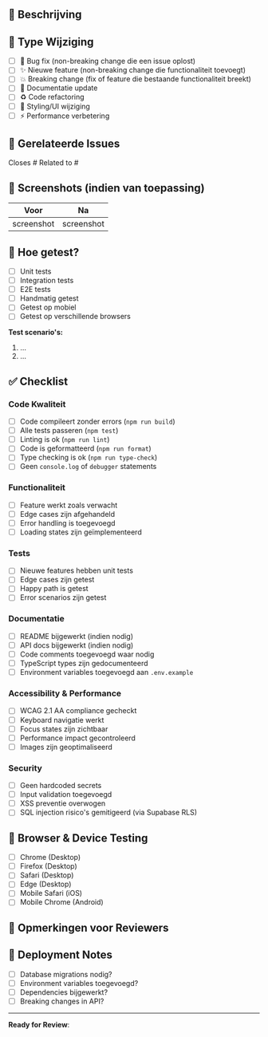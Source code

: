 ## 📝 Beschrijving

<!-- Geef een korte beschrijving van wat deze PR doet -->

## 🎯 Type Wijziging

<!-- Vink aan wat van toepassing is -->

- [ ] 🐛 Bug fix (non-breaking change die een issue oplost)
- [ ] ✨ Nieuwe feature (non-breaking change die functionaliteit toevoegt)
- [ ] 💥 Breaking change (fix of feature die bestaande functionaliteit breekt)
- [ ] 📝 Documentatie update
- [ ] ♻️ Code refactoring
- [ ] 🎨 Styling/UI wijziging
- [ ] ⚡ Performance verbetering

## 🔗 Gerelateerde Issues

<!-- Link naar relevante issues -->

Closes #
Related to #

## 📸 Screenshots (indien van toepassing)

<!-- Voeg screenshots toe voor UI wijzigingen -->

| Voor       | Na         |
| ---------- | ---------- |
| screenshot | screenshot |

## 🧪 Hoe getest?

<!-- Beschrijf de tests die je hebt uitgevoerd -->

- [ ] Unit tests
- [ ] Integration tests
- [ ] E2E tests
- [ ] Handmatig getest
- [ ] Getest op mobiel
- [ ] Getest op verschillende browsers

**Test scenario's:**

1. ...
2. ...

## ✅ Checklist

<!-- Vink alles af voordat je de PR submit -->

### Code Kwaliteit

- [ ] Code compileert zonder errors (`npm run build`)
- [ ] Alle tests passeren (`npm test`)
- [ ] Linting is ok (`npm run lint`)
- [ ] Code is geformatteerd (`npm run format`)
- [ ] Type checking is ok (`npm run type-check`)
- [ ] Geen `console.log` of `debugger` statements

### Functionaliteit

- [ ] Feature werkt zoals verwacht
- [ ] Edge cases zijn afgehandeld
- [ ] Error handling is toegevoegd
- [ ] Loading states zijn geïmplementeerd

### Tests

- [ ] Nieuwe features hebben unit tests
- [ ] Edge cases zijn getest
- [ ] Happy path is getest
- [ ] Error scenarios zijn getest

### Documentatie

- [ ] README bijgewerkt (indien nodig)
- [ ] API docs bijgewerkt (indien nodig)
- [ ] Code comments toegevoegd waar nodig
- [ ] TypeScript types zijn gedocumenteerd
- [ ] Environment variables toegevoegd aan `.env.example`

### Accessibility & Performance

- [ ] WCAG 2.1 AA compliance gecheckt
- [ ] Keyboard navigatie werkt
- [ ] Focus states zijn zichtbaar
- [ ] Performance impact gecontroleerd
- [ ] Images zijn geoptimaliseerd

### Security

- [ ] Geen hardcoded secrets
- [ ] Input validation toegevoegd
- [ ] XSS preventie overwogen
- [ ] SQL injection risico's gemitigeerd (via Supabase RLS)

## 📱 Browser & Device Testing

<!-- Vink aan waar je getest hebt -->

- [ ] Chrome (Desktop)
- [ ] Firefox (Desktop)
- [ ] Safari (Desktop)
- [ ] Edge (Desktop)
- [ ] Mobile Safari (iOS)
- [ ] Mobile Chrome (Android)

## 💬 Opmerkingen voor Reviewers

<!-- Extra context of aandachtspunten voor reviewers -->

## 🚀 Deployment Notes

<!-- Speciale instructies voor deployment (bijv. environment variables, migrations) -->

- [ ] Database migrations nodig?
- [ ] Environment variables toegevoegd?
- [ ] Dependencies bijgewerkt?
- [ ] Breaking changes in API?

---

**Ready for Review**: <!-- Yes/No + eventuele context -->
